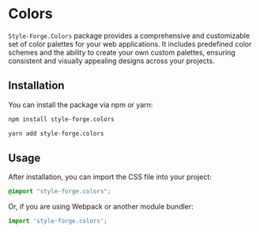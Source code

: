 # Colors

`Style-Forge.Colors` package provides a comprehensive and customizable set of color palettes for your web applications. It includes predefined color schemes and the ability to create your own custom palettes, ensuring consistent and visually appealing designs across your projects.

## Installation

You can install the package via npm or yarn:

```bash
npm install style-forge.colors
```

```bash
yarn add style-forge.colors
```

## Usage

After installation, you can import the CSS file into your project:

```css
@import "style-forge.colors";
```

Or, if you are using Webpack or another module bundler:

```js
import 'style-forge.colors';
```

